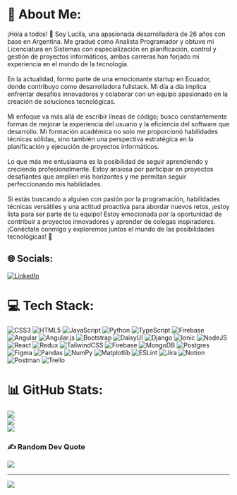 # 💫 About Me:
¡Hola a todos! 👋 Soy Lucila, una apasionada desarrolladora de 26 años con base en Argentina. Me gradué como Analista Programador y obtuve mi Licenciatura en Sistemas con especialización en planificación, control y gestión de proyectos informáticos, ambas carreras han forjado mi experiencia en el mundo de la tecnología.<br><br>En la actualidad, formo parte de una emocionante startup en Ecuador, donde contribuyo como desarrolladora fullstack. Mi día a día implica enfrentar desafíos innovadores y colaborar con un equipo apasionado en la creación de soluciones tecnológicas.<br><br>Mi enfoque va más allá de escribir líneas de código; busco constantemente formas de mejorar la experiencia del usuario y la eficiencia del software que desarrollo. Mi formación académica no solo me proporcionó habilidades técnicas sólidas, sino también una perspectiva estratégica en la planificación y ejecución de proyectos informáticos.<br><br>Lo que más me entusiasma es la posibilidad de seguir aprendiendo y creciendo profesionalmente. Estoy ansiosa por participar en proyectos desafiantes que amplíen mis horizontes y me permitan seguir perfeccionando mis habilidades.<br><br>Si estás buscando a alguien con pasión por la programación, habilidades técnicas versátiles y una actitud proactiva para abordar nuevos retos, ¡estoy lista para ser parte de tu equipo! Estoy emocionada por la oportunidad de contribuir a proyectos innovadores y aprender de colegas inspiradores. ¡Conéctate conmigo y exploremos juntos el mundo de las posibilidades tecnológicas! 🚀


## 🌐 Socials:
[![LinkedIn](https://img.shields.io/badge/LinkedIn-%230077B5.svg?logo=linkedin&logoColor=white)](https://linkedin.com/in/https://www.linkedin.com/in/lucila-allende-846b9617a/) 

# 💻 Tech Stack:
![CSS3](https://img.shields.io/badge/css3-%231572B6.svg?style=flat&logo=css3&logoColor=white) ![HTML5](https://img.shields.io/badge/html5-%23E34F26.svg?style=flat&logo=html5&logoColor=white) ![JavaScript](https://img.shields.io/badge/javascript-%23323330.svg?style=flat&logo=javascript&logoColor=%23F7DF1E) ![Python](https://img.shields.io/badge/python-3670A0?style=flat&logo=python&logoColor=ffdd54) ![TypeScript](https://img.shields.io/badge/typescript-%23007ACC.svg?style=flat&logo=typescript&logoColor=white) ![Firebase](https://img.shields.io/badge/firebase-%23039BE5.svg?style=flat&logo=firebase) ![Angular](https://img.shields.io/badge/angular-%23DD0031.svg?style=flat&logo=angular&logoColor=white) ![Angular.js](https://img.shields.io/badge/angular.js-%23E23237.svg?style=flat&logo=angularjs&logoColor=white) ![Bootstrap](https://img.shields.io/badge/bootstrap-%238511FA.svg?style=flat&logo=bootstrap&logoColor=white) ![DaisyUI](https://img.shields.io/badge/daisyui-5A0EF8?style=flat&logo=daisyui&logoColor=white) ![Django](https://img.shields.io/badge/django-%23092E20.svg?style=flat&logo=django&logoColor=white) ![Ionic](https://img.shields.io/badge/Ionic-%233880FF.svg?style=flat&logo=Ionic&logoColor=white) ![NodeJS](https://img.shields.io/badge/node.js-6DA55F?style=flat&logo=node.js&logoColor=white) ![React](https://img.shields.io/badge/react-%2320232a.svg?style=flat&logo=react&logoColor=%2361DAFB) ![Redux](https://img.shields.io/badge/redux-%23593d88.svg?style=flat&logo=redux&logoColor=white) ![TailwindCSS](https://img.shields.io/badge/tailwindcss-%2338B2AC.svg?style=flat&logo=tailwind-css&logoColor=white) ![Firebase](https://img.shields.io/badge/Firebase-039BE5?style=flat&logo=Firebase&logoColor=white) ![MongoDB](https://img.shields.io/badge/MongoDB-%234ea94b.svg?style=flat&logo=mongodb&logoColor=white) ![Postgres](https://img.shields.io/badge/postgres-%23316192.svg?style=flat&logo=postgresql&logoColor=white) ![Figma](https://img.shields.io/badge/figma-%23F24E1E.svg?style=flat&logo=figma&logoColor=white) ![Pandas](https://img.shields.io/badge/pandas-%23150458.svg?style=flat&logo=pandas&logoColor=white) ![NumPy](https://img.shields.io/badge/numpy-%23013243.svg?style=flat&logo=numpy&logoColor=white) ![Matplotlib](https://img.shields.io/badge/Matplotlib-%23ffffff.svg?style=flat&logo=Matplotlib&logoColor=black) ![ESLint](https://img.shields.io/badge/ESLint-4B3263?style=flat&logo=eslint&logoColor=white) ![Jira](https://img.shields.io/badge/jira-%230A0FFF.svg?style=flat&logo=jira&logoColor=white) ![Notion](https://img.shields.io/badge/Notion-%23000000.svg?style=flat&logo=notion&logoColor=white) ![Postman](https://img.shields.io/badge/Postman-FF6C37?style=flat&logo=postman&logoColor=white) ![Trello](https://img.shields.io/badge/Trello-%23026AA7.svg?style=flat&logo=Trello&logoColor=white)
# 📊 GitHub Stats:
![](https://github-readme-stats.vercel.app/api?username=LucilaAllende&theme=radical&hide_border=false&include_all_commits=true&count_private=true)<br/>
![](https://github-readme-streak-stats.herokuapp.com/?user=LucilaAllende&theme=radical&hide_border=false)<br/>
![](https://github-readme-stats.vercel.app/api/top-langs/?username=LucilaAllende&theme=radical&hide_border=false&include_all_commits=false&count_private=false&layout=compact)

### ✍️ Random Dev Quote
![](https://quotes-github-readme.vercel.app/api?type=horizontal&theme=radical)

---
[![](https://visitcount.itsvg.in/api?id=LucilaAllende&icon=0&color=5)](https://visitcount.itsvg.in)

<!-- Proudly created with GPRM ( https://gprm.itsvg.in ) -->
